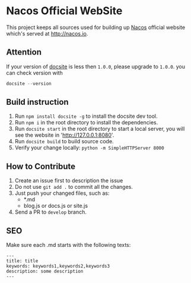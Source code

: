 # Nacos Official WebSite

This project keeps all sources used for building up [Nacos](https://github.com/alibaba/nacos) official website which's served at http://nacos.io.


## Attention

If your version of [docsite](https://github.com/txd-team/docsite) is less then `1.0.0`, please upgrade to `1.0.0`. you can check version with 

```java
docsite --version
```

## Build instruction

1. Run `npm install docsite -g` to install the docsite dev tool.
2. Run `npm i` in the root directory to install the dependencies.
3. Run `docsite start` in the root directory to start a local server, you will see the website in 'http://127.0.0.1:8080'.
4. Run `docsite build` to build source code.
5. Verify your change locally: `python -m SimpleHTTPServer 8000`

## How to Contribute

1. Create an issue first to description the issue
2. Do not use `git add .` to commit all the changes.
3. Just push your changed files, such as:
    * *.md
    * blog.js or docs.js or site.js
4. Send a PR to `develop` branch.

## SEO

Make sure each .md starts with the following texts:

```
---
title: title
keywords: keywords1,keywords2,keywords3
description: some description
---
```


